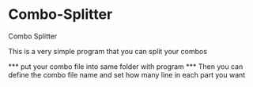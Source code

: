 # Combo-Splitter
Combo Splitter

This is a very simple program that you can split your combos

*** put your combo file into same folder with program ***
Then you can define the combo file name and set how many line in each part you want
